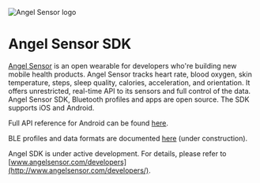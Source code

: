 ![Angel Sensor logo](https://github.com/SeraphimSense/angel-sdk/blob/master/assets/Logo-Black-on-white.png)

Angel Sensor SDK
================

[Angel Sensor](http://angelsensor.com/) is an open wearable for developers who're building new mobile health products. Angel Sensor tracks heart rate, blood oxygen, skin temperature, steps, sleep quality, calories, acceleration, and orientation. It offers unrestricted, real-time API to its sensors and full control of the data. Angel Sensor SDK, Bluetooth profiles and apps are open source. The SDK supports iOS and Android.

Full API reference for Android can be found [here](https://seraphimsense.github.io/angel-sdk/).

BLE profiles and data formats are documented [here](http://seraphimsense.github.io/io/) (under construction).

Angel SDK is under active development. For details, please refer to [www.angelsensor.com/developers](http://www.angelsensor.com/developers/).
